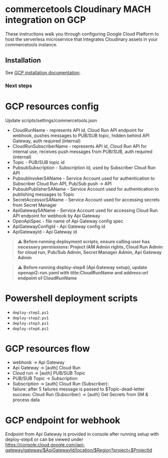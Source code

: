 # commercetools Cloudinary MACH integration on GCP

These instructions walk you through configuring Google Cloud Platform to host the serverless microservice that integrates Cloudinary assets in your commercetools instance.

## Installation
See [GCP installation documentation](https://cloudinary.com/documentation/commercetools_installation#google_cloud_platform).

### Next steps

# GCP resources config

Update scripts/settings/commercetools.json
 - CloudRunName - represents API id, Cloud Run API endpoint for webhook, pushes messages to PUB/SUB topic, hidden behind API Gateway, auth required (internal)
 - CloudRunSubscriberName - represents API id, Cloud Run API for internal use, receives push messages from PUB/SUB, auth required (internal)
 - Topic - PUB/SUB topic id
 - PubsubSubscription - Subscription Id, used by Subscriber Cloud Run API
 - PubsubInvokerSAName - Service Account used for authentication to Subscriber Cloud Run API, Pub/Sub push -> API
 - PubsubPublisherSAName - Service Account used for authentication to publishing messages to Topic
 - SecretAccessorSAName - Service Account used for accessing secrets from Secret Manager
 - ApiGatewaySAName - Service Account used for accessing Cloud Run API endpoint for webhook by Api Gateway
 - OpenApiSpec - file name of Api Gateway config spec
 - ApiGatewayConfigId - Api Gateway config id
 - ApiGatewayId - Api Gateway id

 > :warning: **Before running deployment scripts, ensure calling user has necessary permissions: Project IAM Admin rights, Cloud Run Admin for cloud run, Pub/Sub Admin, Secret Manager Admin, Api Gateway Admin**

 > :warning: **Before running deploy-step4 (Api Gateway setup), update openapi2-run.yaml with title:CloudRunName and address:url endpoint of CloudRunName**

# Powershell deployment scripts

* `deploy-step1.ps1`
* `deploy-step2.ps1`
* `deploy-step3.ps1`
* `deploy-step4.ps1`

 # GCP resources flow

 - webhook -> Api Gateway
 - Api Gateway -> [auth] Cloud Run
 - Cloud run -> [auth] PUB/SUB Topic
 - PUB/SUB Topic -> Subscription
 - Subscription -> [auth] Cloud Run (Subscriber): \
    failure: after 5 failures message is passed to $Topic-dead-letter \
    success: Cloud Run (Subscriber) -> [auth] Get Secrets from SM & process data

 # GCP endpoint for webhook

 Endpoint from Api Gateway is provided in console after running setup with deploy-step4 or can be viewed under https://console.cloud.google.com/api-gateway/gateway/$ApiGatewayId/location/$Region?project=$ProjectId
